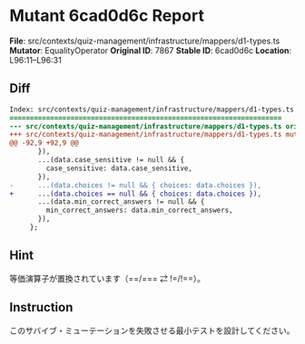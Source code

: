 # Mutant 6cad0d6c Report

**File**: src/contexts/quiz-management/infrastructure/mappers/d1-types.ts
**Mutator**: EqualityOperator
**Original ID**: 7867
**Stable ID**: 6cad0d6c
**Location**: L96:11–L96:31

## Diff

```diff
Index: src/contexts/quiz-management/infrastructure/mappers/d1-types.ts
===================================================================
--- src/contexts/quiz-management/infrastructure/mappers/d1-types.ts	original
+++ src/contexts/quiz-management/infrastructure/mappers/d1-types.ts	mutated #7867
@@ -92,9 +92,9 @@
       }),
       ...(data.case_sensitive != null && {
         case_sensitive: data.case_sensitive,
       }),
-      ...(data.choices != null && { choices: data.choices }),
+      ...(data.choices == null && { choices: data.choices }),
       ...(data.min_correct_answers != null && {
         min_correct_answers: data.min_correct_answers,
       }),
     };
```

## Hint

等価演算子が置換されています（==/=== ⇄ !=/!==）。

## Instruction

このサバイブ・ミューテーションを失敗させる最小テストを設計してください。
